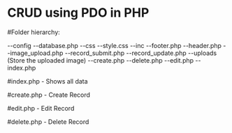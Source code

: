﻿# CRUD using PDO in PHP
 
#Folder hierarchy:

  --config
    --database.php
  --css
    --style.css
  --inc
    --footer.php
    --header.php
    --image_upload.php
    --record_submit.php
    --record_update.php
  --uploads
    (Store the uploaded image)
  --create.php
  --delete.php
  --edit.php
  --index.php
 
 #index.php - Shows all data 
 
 #create.php - Create Record 
 
 #edit.php - Edit Record 
 
 #delete.php - Delete Record
 
 
